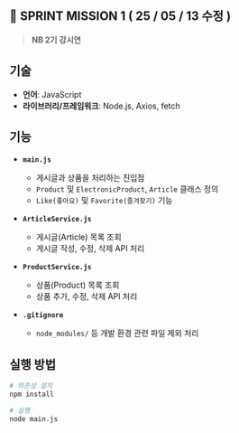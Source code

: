 ## 🌝 SPRINT MISSION 1  ( 25 / 05 / 13  수정 )
>**NB 2기 강시연**

## 기술  
- **언어**: JavaScript  
- **라이브러리/프레임워크**: Node.js, Axios, fetch

## 기능 

- **`main.js`**  
  - 게시글과 상품을 처리하는 진입점  
  - `Product` 및 `ElectronicProduct`, `Article` 클래스 정의  
  - `Like(좋아요)` 및 `Favorite(즐겨찾기)` 기능  

- **`ArticleService.js`**  
  - 게시글(Article) 목록 조회  
  - 게시글 작성, 수정, 삭제 API 처리  

- **`ProductService.js`**  
  - 상품(Product) 목록 조회  
  - 상품 추가, 수정, 삭제 API 처리

- **`.gitignore`**  
  - `node_modules/` 등 개발 환경 관련 파일 제외 처리  


## 실행 방법

```bash
# 의존성 설치
npm install

# 실행
node main.js

